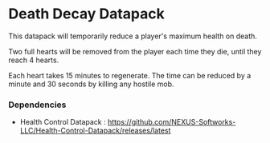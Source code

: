 # Death Decay Datapack

This datapack will temporarily reduce a player's maximum health on death.

Two full hearts will be removed from the player each time they die, until they reach 4 hearts.

Each heart takes 15 minutes to regenerate. The time can be reduced by a minute and 30 seconds by killing any hostile mob.

### Dependencies
- Health Control Datapack : https://github.com/NEXUS-Softworks-LLC/Health-Control-Datapack/releases/latest